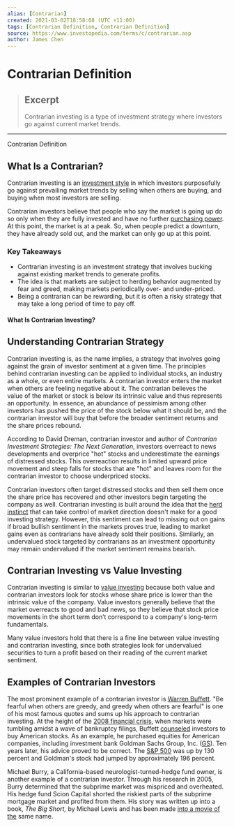 ```yaml
---
alias: [Contrarian]
created: 2021-03-02T18:58:08 (UTC +11:00)
tags: [Contrarian Definition, Contrarian Definition]
source: https://www.investopedia.com/terms/c/contrarian.asp
author: James Chen
---
```


# Contrarian Definition

> ## Excerpt
> Contrarian investing is a type of investment strategy where investors go against current market trends.

---

Contrarian Definition
## What Is a Contrarian?

Contrarian investing is an [investment style](https://www.investopedia.com/terms/i/investing_style.asp) in which investors purposefully go against prevailing market trends by selling when others are buying, and buying when most investors are selling.

Contrarian investors believe that people who say the market is going up do so only when they are fully invested and have no further [purchasing power](https://www.investopedia.com/terms/p/purchasingpower.asp). At this point, the market is at a peak. So, when people predict a downturn, they have already sold out, and the market can only go up at this point.

### Key Takeaways

-   Contrarian investing is an investment strategy that involves bucking against existing market trends to generate profits.
-   The idea is that markets are subject to herding behavior augmented by fear and greed, making markets periodically over- and under-priced.
-   Being a contrarian can be rewarding, but it is often a risky strategy that may take a long period of time to pay off.

#### What Is Contrarian Investing?

## Understanding Contrarian Strategy

Contrarian investing is, as the name implies, a strategy that involves going against the grain of investor sentiment at a given time. The principles behind contrarian investing can be applied to individual stocks, an industry as a whole, or even entire markets. A contrarian investor enters the market when others are feeling negative about it. The contrarian believes the value of the market or stock is below its intrinsic value and thus represents an opportunity. In essence, an abundance of pessimism among other investors has pushed the price of the stock below what it should be, and the contrarian investor will buy that before the broader sentiment returns and the share prices rebound.

According to David Dreman, contrarian investor and author of _Contrarian Investment Strategies: The Next Generation_, investors overreact to news developments and overprice "hot" stocks and underestimate the earnings of distressed stocks. This overreaction results in limited upward price movement and steep falls for stocks that are "hot" and leaves room for the contrarian investor to choose underpriced stocks.

Contrarian investors often target distressed stocks and then sell them once the share price has recovered and other investors begin targeting the company as well. Contrarian investing is built around the idea that the [herd instinct](https://www.investopedia.com/terms/h/herdinstinct.asp) that can take control of market direction doesn't make for a good investing strategy. However, this sentiment can lead to missing out on gains if broad bullish sentiment in the markets proves true, leading to market gains even as contrarians have already sold their positions. Similarly, an undervalued stock targeted by contrarians as an investment opportunity may remain undervalued if the market sentiment remains bearish.

## Contrarian Investing vs Value Investing

Contrarian investing is similar to [value investing](https://www.investopedia.com/terms/v/valueinvesting.asp) because both value and contrarian investors look for stocks whose share price is lower than the intrinsic value of the company. Value investors generally believe that the market overreacts to good and bad news, so they believe that stock price movements in the short term don’t correspond to a company's long-term fundamentals.

Many value investors hold that there is a fine line between value investing and contrarian investing, since both strategies look for undervalued securities to turn a profit based on their reading of the current market sentiment.

## Examples of Contrarian Investors

The most prominent example of a contrarian investor is [Warren Buffett](https://www.investopedia.com/articles/01/071801.asp). "Be fearful when others are greedy, and greedy when others are fearful" is one of his most famous quotes and sums up his approach to contrarian investing. At the height of the [2008 financial crisis](https://www.investopedia.com/terms/c/credit-crisis.asp), when markets were tumbling amidst a wave of bankruptcy filings, Buffett [counseled](https://www.nytimes.com/2008/10/17/opinion/17buffett.html) investors to buy American stocks. As an example, he purchased equities for American companies, including investment bank Goldman Sachs Group, Inc. ([GS](https://www.investopedia.com/markets/quote?tvwidgetsymbol=gs)). Ten years later, his advice proved to be correct. The [S&P 500](https://www.investopedia.com/terms/s/sp500.asp) was up by 130 percent and Goldman's stock had jumped by approximately 196 percent.

Michael Burry, a California-based neurologist-turned-hedge fund owner, is another example of a contrarian investor. Through his research in 2005, Burry determined that the subprime market was mispriced and overheated. His hedge fund Scion Capital shorted the riskiest parts of the subprime mortgage market and profited from them. His story was written up into a book, _The Big Short,_ by Michael Lewis and has been made [into a movie of the](https://www.investopedia.com/articles/investing/020115/big-short-explained.asp) same name.
